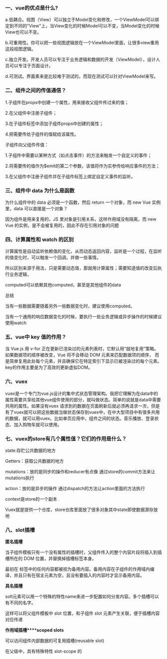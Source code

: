 ### 一、vue的优点是什么?

a.低耦合。视图（View）可以独立于Model变化和修改，一个ViewModel可以绑定到不同的"View"上，当View变化的时候Model可以不变，当Model变化的时候View也可以不变。

b.可重用性。你可以把一些视图逻辑放在一个ViewModel里面，让很多view重用这段视图逻辑。

c.独立开发。开发人员可以专注于业务逻辑和数据的开发（ViewModel），设计人员可以专注于页面设计。

d.可测试。界面素来是比较难于测试的，而现在测试可以针对ViewModel来写。

### 二、组件之间的传值通信？

1.子组件在props中创建一个属性，用来接收父组件传过来的值；

2.在父组件中注册子组件；

3.在子组件标签中添加子组件props中创建的属性；

4.把需要传给子组件的值赋给该属性。

子组件向父组件传值：

1.子组件中需要以某种方式（如点击事件）的方法来触发一个自定义的事件；

2.将需要传的值作为$emit的第二个参数，该值将作为实参传给响应事件的方法；

3.在父组件中注册子组件并在子组件标签上绑定自定义事件的监听。

 

### 三、组件中 data 为什么是函数

为什么组件中的 data 必须是一个函数，然后 return 一个对象，而 new Vue 实例里，data 可以直接是一个对象？

因为组件是用来复用的，JS 里对象是引用关系，这样作用域没有隔离，而 new Vue 的实例，是不会被复用的，因此不存在引用对象的问题

### 四、计算属性和 watch 的区别

计算属性是自动监听依赖值的变化，从而动态返回内容，监听是一个过程，在监听的值变化时，可以触发一个回调，并做一些事情。

所以区别来源于用法，只是需要动态值，那就用计算属性；需要知道值的改变后执行业务逻辑，

computed可以依赖其他computed，甚至是其他组件的data

 

总结

当有一些数据需要随着另外一些数据变化时，建议使用computed。

当有一个通用的响应数据变化的时候，要执行一些业务逻辑或异步操作的时候建议使用watch

### 五、vue中 key 值的作用？

当 Vue.js 用 v-for 正在更新已渲染过的元素列表时，它默认用“就地复用”策略。如果数据项的顺序被改变，Vue 将不会移动 DOM 元素来匹配数据项的顺序， 而是简单复用此处每个元素，并且确保它在特定索引下显示已被渲染过的每个元素。key的作用主要是为了高效的更新虚拟DOM。

### 六、vuex

vuex是一个专门为vue.js设计的集中式状态管理架构。我把它理解为在data中的属性需要共享给其他vue组件使用的部分，就叫做状态。简单的说就是data中需要共用的属性。如果没有vuex 请求到的数据在页面刷新后就必须再请求一次，但是有了vuex就可以把这些数据当做状态保存到vuex中，在中大型项目中有很多共用的数据，就可以用vuex。比如单页应用中，组件之间的状态。音乐播放、登录状态、加入购物车就可以使用。

### 七、vuex的store有几个属性值？它们的作用是什么？

state:存贮公共数据的地方

Getters：获取公共数据的地方

mutations：放的是同步的操作和reducer有点像 通过store的commit方法来让mutations执行

action：放的是异步的操作 通过dispatch的方法让action里面的方法执行

context是store的一个副本

 

Vuex就是提供一个仓库，store仓库里面放了很多对象其中state即使数据源存放地

### 八、slot插槽

**匿名插槽**

当子组件模板只有一个没有属性的插槽时，父组件传入的整个内容片段将插入到插槽所在的 DOM 位置，并替换掉插槽标签本身。

最初在 <slot> 标签中的任何内容都被视为备用内容。备用内容在子组件的作用域内编译，并且只有在宿主元素为空，且没有要插入的内容时才显示备用内容。

 

**具名插槽**

solt元素可以用一个特殊的特性name来进一步配置如何分发内容。多个插槽可以有不同的名字。

这样可以将父组件模板中 slot 位置，和子组件 slot 元素产生关联，便于插槽内容对应传递

 

**作用域插槽****scoped slots**

可以访问组件内部数据的可复用插槽(reusable slot)

在父级中，具有特殊特性 slot-scope 的<template> 元素必须存在，表示它是作用域插槽的模板。slot-scope 的值将被用作一个临时变量名，此变量接收从子组件传递过来的 prop 对象。

### 九、$route和$router的区别

$route是“路由信息对象”，包括path，params，hash，query，fullPath，matched，name等路由信息参数。而$router是“路由实例”对象包括了路由的跳转方法，钩子函数等。

### 十、vue-router路由有几种模式？说说它们的区别？

共有两种模式

hash: 使用变更hash不会刷新页面的特性, 来变更路由, 做到单页面无刷新

history: 使用html5的history方法, 不支持老旧浏览器, 但是如果要部署到服务器的话, 需要在服务器上配置相应的正向代理跳转, 否则拷贝的链接会打不开

默认为 hash 模式，在 VueRouter 实例中添加 mode 属性并设值为 'history' 更改为 history 模式，此模式基于 html5

 

 

 

 

 

 

 

 

 

 